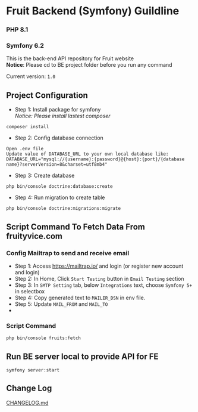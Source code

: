 # Fruit Backend (Symfony) Guildline
### PHP 8.1
### Symfony 6.2
This is the back-end API repository for Fruit website <br>
**Notice**: Please cd to BE project folder before you run any command

Current version: `1.0`

## Project Configuration
- Step 1: Install package for symfony<br>
*Notice: Please install lastest composer*
```
composer install
```
- Step 2: Config database connection
```
Open .env file
Update value of DATABASE_URL to your own local database like:
DATABASE_URL="mysql://{username}:{password}@{host}:{port}/{database name}?serverVersion=8&charset=utf8mb4"
```
- Step 3: Create database
```
php bin/console doctrine:database:create
```
- Step 4: Run migration to create table
```
php bin/console doctrine:migrations:migrate
```

## Script Command To Fetch Data From fruityvice.com

### Config Mailtrap to send and receive email
- Step 1: Access https://mailtrap.io/ and login (or register new account and login)
- Step 2: In Home, Click ``Start Testing`` button in ``Email Testing`` section
- Step 3: In ``SMTP Setting`` tab, below ``Integrations`` text, choose `Symfony 5+` in selectbox
- Step 4: Copy generated text to `MAILER_DSN` in env file.
- Step 5: Update `MAIL_FROM` and `MAIL_TO`
- 
### Script Command
```
php bin/console fruits:fetch
```

## Run BE server local to provide API for FE
```
symfony server:start
```

## Change Log
[CHANGELOG.md](CHANGELOG.md)
